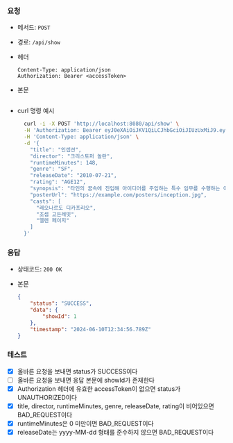 ### 요청

- 메서드: `POST`
- 경로: `/api/show`
- 헤더

    ```
    Content-Type: application/json
    Authorization: Bearer <accessToken>
    ```

- 본문

    ```json
    
    ```


- curl 명령 예시

    ```bash
      curl -i -X POST 'http://localhost:8080/api/show' \
      -H 'Authorization: Bearer eyJ0eXAiOiJKV1QiLCJhbGciOiJIUzUxMiJ9.eyJzdWIiOiJ0ZXN0MTIzNCIsInJvbGVzIjoiUk9MRV9ESVNUUklCVVRPUiIsInVzZXJJZCI6InRlc3QxMjM0Iiwibmlja05hbWUiOiJ0ZXN0IiwiaWF0IjoxNzU2NDM4MjIzLCJleHAiOjE3NTY0Mzg4MjN9.DN0wZb8BdKY-7Grd0KAALXf88KX3iF_tg6UmcfotkFOlbRoRnSuY1nNVUFfZk2TxP0hvju3A8AglK3mt_hnutQ' \
      -H 'Content-Type: application/json' \
      -d '{
        "title": "인셉션",
        "director": "크리스토퍼 놀란",
        "runtimeMinutes": 148,
        "genre": "SF",
        "releaseDate": "2010-07-21",
        "rating": "AGE12",
        "synopsis": "타인의 꿈속에 진입해 아이디어를 주입하는 특수 임무를 수행하는 이야기.",
        "posterUrl": "https://example.com/posters/inception.jpg",
        "casts": [
          "레오나르도 디카프리오",
          "조셉 고든레빗",
          "엘렌 페이지"
        ]
      }'
    ```

### 응답

- 상태코드: `200 OK`
- 본문

    ```json
    {
        "status": "SUCCESS",
        "data": {
            "showId": 1
        },
        "timestamp": "2024-06-10T12:34:56.789Z"
    }
    ```

### 테스트

- [x] 올바른 요청을 보내면 status가 SUCCESS이다
- [ ] 올바른 요청을 보내면 응답 본문에 showId가 존재한다
- [x] Authorization 헤더에 유효한 accessToken이 없으면 status가 UNAUTHORIZED이다 
- [x] title, director, runtimeMinutes, genre, releaseDate, rating이 비어있으면 BAD_REQUEST이다
- [x] runtimeMinutes은 0 미만이면 BAD_REQUEST이다
- [x] releaseDate는 yyyy-MM-dd 형태를 준수하지 않으면 BAD_REQUEST이다
